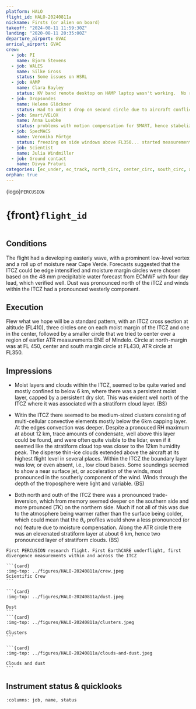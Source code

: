 ```yaml
---
platform: HALO
flight_id: HALO-20240811a
nickname: Firsts (or alien on board)
takeoff: "2024-08-11 11:59:30Z"
landing: "2020-08-11 20:35:00Z"
departure_airport: GVAC
arrical_airport: GVAC
crew:
  - job: PI
    name: Bjorn Stevens
  - job: WALES
    name: Silke Gross
    status: Some issues on HSRL
  - job: HAMP
    name: Clara Bayley
    status: KV band remote desktop on HAMP laptop wasn't working.  No radiometer calibration.
  - job: Dropsondes
    name: Helene Glöckner
    status: Had to omit a drop on second circle due to aircraft conflict, five sondes with no launc
  - job: Smart/VELOX
    name: Anna Luebke
    status: problems with motion compensation for SMART, hence stabelized with respect to fuselage
  - job: SpecMACS
    name: Veronika Pörtge
    status: freezing on side windows above FL350... started measurements around 12:30 UTC due to temperature problems.
  - job: Scientist
    name: Julia Windmiller
  - job: Ground contact
    name: Divya Praturi
categories: [ec_under, ec_track, north_circ, center_circ, south_circ, atr_circ, south]
orphan: true
---
```


{logo}`PERCUSION`

# {front}`flight_id`

```{badges}
```

## Conditions

The flight had a developing easterly wave, with a prominent low-level vortex and a roll up of moisture near Cape Verde.  Forecasts suggested that the ITCZ could be edge intensified and moisture margin circles were chosen based on the 48 mm precipitable water forecast from ECMWF with four day lead, which verified well.  Dust was pronounced north of the iTCZ and winds within the ITCZ had a pronounced westerly component.   

## Execution

Flew what we hope will be a standard pattern, with an ITCZ cross section at altitude (FL410), three circles one on each moist margin of the ITCZ and one in the center, followed by a smaller circle that we tried to center over a region of earlier ATR measurements ENE of Mindelo.   Circle at north-margin was at FL 450, center and south margin circle at FL430, ATR circle at FL350.

## Impressions

- Moist layers and clouds within the ITCZ, seemed to be quite varied and mostly confined to below 6 km, where there was a persistent moist layer, capped by a persistent dry slot.  This was evident well north of the ITCZ where it was associated with a stratiform cloud layer. (BS)

- Witin the ITCZ there seemed to be medium-sized clusters consisting of multi-cellular convective elements mostly below the 6km capping layer.  At the edges convection was deeper.  Despite a pronouced RH maximum at about 12 km, trace amounts of condensate, well above this layer could be found, and were often quite visible to the lidar, even if it seemed like the stratiform cloud top was closer to the 12km humidity peak.  The disperse thin-ice clouds extended above the aircraft at its highest flight level in several places.  Within the ITCZ the boundary layer was low, or even absent, i.e., low cloud bases.  Some soundings seemed to show a near surface jet, or acceleration of the winds, most pronounced in the southerly component of the wind.  Winds through the depth of the troposphere were light and variable. (BS)

- Both north and outh of the ITCZ there was a pronounced trade-inversion, which from memory seemed deeper on the southern side and more prounced (7K) on the northern side.  Much if not all of this was due to the atmosphere being warmer rather than the surface being colder, which could mean that the $\theta_\mathrm{v}$ profiles would show a less pronounced (or no) feature due to moisture compensation. Along the ATR circle there was an elevenated stratiform layer at about 6 km, hence two pronounced layer of stratiform clouds. (BS)

```{note}
First PERCUSION research flight. First EarthCARE underflight, first divergence measurements within and across the ITCZ
```

````{card-carousel} 2
```{card}
:img-top: ../figures/HALO-20240811a/crew.jpeg
Scientific Crew
```

```{card}
:img-top: ../figures/HALO-20240811a/dust.jpeg

Dust
```
```{card}
:img-top: ../figures/HALO-20240811a/clusters.jpeg

Clusters
```

```{card}
:img-top: ../figures/HALO-20240811a/clouds-and-dust.jpeg

Clouds and dust
```
````

## Instrument status & quicklooks

```{crew}
:columns: job, name, status
```
